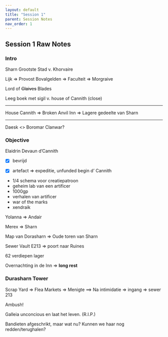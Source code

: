 ```yaml
---
layout: default
title: "Session 1"
parent: Session Notes
nav_order: 1
---
```


## Session 1 Raw Notes

### Intro
Sharn Grootste Stad v. Khorvaire

Lijk => Provost Bovalgelden => Faculteit => Morgraive

Lord of ~~Glaives~~ Blades

Leeg boek met sigil v. house of Cannith (close)

---
House Cannith => Broken Anvil Inn => Lagere gedeelte van Sharn

---
Daesk <> Boromar
Clanwar?

### Objective
Elaidrin Devaun d’Cannith

- [x] bevrijd
- [x] artefact => expeditie, unfunded
begin d’ Cannith


* 1/4 schema voor creatiepatroon
* geheim lab van een artificer
* 1000gp
* verhalen van artificer
* war of the marks
* xendraik

Yolanna => Andair

Merex => Sharn

Map van Dorasharn => Oude toren van Sharn

Sewer Vault E213 => poort naar Ruines

62 verdiepen lager

Overnachting in de Inn => **long rest**

### Durasharn Tower

Scrap Yard => Flea Markets => Menigte
==> Na intimidatie => ingang => sewer 213

Ambush!

Galleia unconcious en laat het leven. (R.I.P.)

Bandieten afgeschrikt, maar wat nu?
Kunnen we haar nog redden/terughalen?
